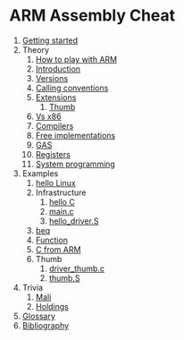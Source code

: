 # ARM Assembly Cheat

1.  [Getting started](getting-started.m)
1.  Theory
    1.  [How to play with ARM](how-to-play-with-arm.md)
    1.  [Introduction](introduction.md)
    1.  [Versions](versions.md)
    1.  [Calling conventions](calling-conventions.md)
    1.  [Extensions](extensions.md)
        1. [Thumb](thumb.md)
    1.  [Vs x86](vs-x86.md)
    1.  [Compilers](compilers.md)
    1.  [Free implementations](free-implementations.md)
    1.  [GAS](gas.md)
    1.  [Registers](registers.md)
    1.  [System programming](system-programming.md)
1.  Examples
    1.  [hello Linux](hello_linux.S)
    1.  Infrastructure
        1.  [hello C](hello_c.c)
        1.  [main.c](main.c)
        1.  [hello_driver.S](hello_driver.S)
    1.  [beq](beq.S)
    1.  [Function](function.S)
    1.  [C from ARM](c_from_arm.c)
    1.  Thumb
        1.  [driver_thumb.c](driver_thumb.c)
        1.  [thumb.S](thumb.S)
1.  Trivia
    1.  [Mali](mali.md)
    1.  [Holdings](holdings.md)
1.  [Glossary](glossary.md)
1.  [Bibliography](bibliography.md)
